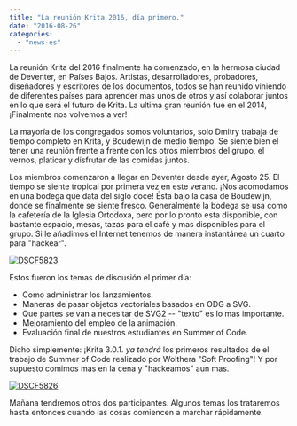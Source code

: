```yaml
---
title: "La reunión Krita 2016, día primero."
date: "2016-08-26"
categories: 
  - "news-es"
---
```


La reunión Krita del 2016 finalmente ha comenzado, en la hermosa ciudad de Deventer, en Países Bajos. Artistas, desarrolladores, probadores, diseñadores y escritores de los documentos, todos se han reunido viniendo de diferentes países para aprender mas unos de otros y así colaborar juntos en lo que será el futuro de Krita. La ultima gran reunión fue en el 2014, ¡Finalmente nos volvemos a ver!

La mayoría de los congregados somos voluntarios, solo Dmitry trabaja de tiempo completo en Krita, y Boudewijn de medio tiempo. Se siente bien el tener una reunión frente a frente con los otros miembros del grupo, el vernos, platicar y disfrutar de las comidas juntos.

Los miembros comenzaron a llegar en Deventer desde ayer, Agosto 25. El tiempo se siente tropical por primera vez en este verano. ¡Nos acomodamos en una bodega que data del siglo doce! Ésta bajo la casa de Boudewijn, donde se finalmente se siente fresco. Generalmente la bodega se usa como la cafetería de la Iglesia Ortodoxa, pero por lo pronto esta disponible, con bastante espacio, mesas, tazas para el café y mas disponibles para el grupo. Si le añadimos el Internet tenemos de manera instantánea un cuarto para "hackear".

[![DSCF5823](/images/posts/2016/DSCF5823-1024x768.jpg)](https://krita.org/wp-content/uploads/2016/08/DSCF5823.jpg)

Estos fueron los temas de discusión el primer día:

- Como administrar los lanzamientos.
- Maneras de pasar objetos vectoriales basados en ODG a SVG.
- Que partes se van a necesitar de SVG2 -- "texto" es lo mas importante.
- Mejoramiento del empleo de la animación.
- Evaluación final de nuestros estudiantes en Summer of Code.

Dicho simplemente: ¡Krita 3.0.1. _ya tendrá_ los primeros resultados de el trabajo de Summer of Code realizado por Wolthera "Soft Proofing"! Y por supuesto comimos mas en la cena y "hackeamos" aun mas.

[![DSCF5826](/images/posts/2016/DSCF5826-1024x768.jpg)](https://krita.org/wp-content/uploads/2016/08/DSCF5826.jpg)

Mañana tendremos otros dos participantes. Algunos temas los trataremos hasta entonces cuando las cosas comiencen a marchar rápidamente.

